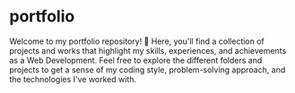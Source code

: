 # portfolio
Welcome to my portfolio repository! 🚀 Here, you'll find a collection of projects and works that highlight my skills, experiences, and achievements as a Web Development. Feel free to explore the different folders and projects to get a sense of my coding style, problem-solving approach, and the technologies I've worked with.
